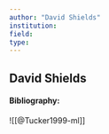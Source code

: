 ```yaml
---
author: "David Shields"
institution:
field:
type:
---
```


## David Shields
#### Bibliography:

![[@Tucker1999-ml]]
